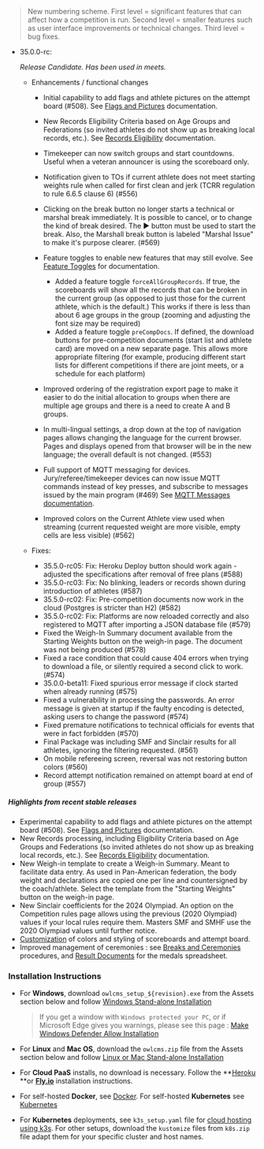 > New numbering scheme.  First level = significant features that can affect how a competition is run.  Second level = smaller features such as user interface improvements or technical changes.  Third level = bug fixes.

- 35.0.0-rc:

  *Release Candidate.  Has been used in meets.*

  - Enhancements / functional changes

    * Initial capability to add flags and athlete pictures on the attempt board (#508).  See [Flags and Pictures](https://${env.REPO_OWNER}.github.io/${env.O_REPO_NAME}/#/FlagsPicture) documentation.
    * New Records Eligibility Criteria based on Age Groups and Federations (so invited athletes do not show up as breaking local records, etc.). See [Records Eligibility](https://${env.REPO_OWNER}.github.io/${env.O_REPO_NAME}/#/Records#eligibility-criteria) documentation. 
    * Timekeeper can now switch groups and start countdowns. Useful when a veteran announcer is using the scoreboard only.
    * Notification given to TOs if current athlete does not meet starting weights rule when called for first clean and jerk (TCRR regulation to rule 6.6.5 clause 6) (#556)
    * Clicking on the break button no longer starts a technical or marshal break immediately. It is possible to cancel, or to change the kind of break desired. The ▶ button must be used to start the break. Also, the Marshall break button is labeled "Marshal Issue" to make it's purpose clearer. (#569)
    * Feature toggles to enable new features that may still evolve.  See [Feature Toggles](https://${env.REPO_OWNER}.github.io/${env.O_REPO_NAME}/#/FeatureToggles) for documentation.
      * Added a feature toggle `forceAllGroupRecords`.  If true, the scoreboards will show all the records that can be broken in the current group (as opposed to just those for the current athlete, which is the default.) This works if there is less than about 6 age groups in the group (zooming and adjusting the font size may be required)
      * Added a feature toggle `preCompDocs`.  If defined, the download buttons for pre-competition documents (start list and athlete card) are moved on a new separate page.  This allows more appropriate filtering (for example, producing different start lists for different competitions if there are joint meets, or a schedule for each platform)
    
    * Improved ordering of the registration export page to make it easier to do the initial allocation to groups when there are multiple age groups and there is a need to create A and B groups.
    * In multi-lingual settings, a drop down at the top of navigation pages allows changing the language for the current browser. Pages and displays opened from that browser will be in the new language; the overall default is not changed.  (#553)
    * Full support of MQTT messaging for devices. Jury/referee/timekeeper devices can now issue MQTT commands instead of key presses, and subscribe to messages issued by the main program (#469)  See  [MQTT Messages documentation](https://${env.REPO_OWNER}.github.io/${env.O_REPO_NAME}/#/MQTTMessages).
    
    - Improved colors on the Current Athlete view used when streaming (current requested weight are more visible, empty cells are less visible) (#562)
    
  - Fixes:
  
    - 35.5.0-rc05: Fix: Heroku Deploy button should work again - adjusted the specifications after removal of free plans (#588)
    - 35.5.0-rc03: Fix: No blinking, leaders or records shown during introduction of athletes (#587)
    - 35.5.0-rc02: Fix: Pre-competition documents now work in the cloud (Postgres is stricter than H2) (#582)
    - 35.5.0-rc02: Fix: Platforms are now reloaded correctly and also registered to MQTT after importing a JSON database file (#579)
    - Fixed the Weigh-In Summary document available from the Starting Weights button on the weigh-in page.  The document was not being produced (#578)
    - Fixed a race condition that could cause 404 errors when trying to download a file, or silently required a second click to work. (#574)
    - 35.0.0-beta11: Fixed spurious error message if clock started when already running (#575)
    - Fixed a vulnerability in processing the passwords. An error message is given at startup if the faulty encoding is detected, asking users to change the password (#574)
    - Fixed premature notifications to technical officials for events that were in fact forbidden (#570)
    - Final Package was including SMF and Sinclair results for all athletes, ignoring the filtering requested. (#561)
    - On mobile refereeing screen, reversal was not restoring button colors (#560)
    - Record attempt notification remained on attempt board at end of group (#557)

##### Highlights from recent stable releases

- Experimental capability to add flags and athlete pictures on the attempt board (#508).  See [Flags and Pictures](https://${env.REPO_OWNER}.github.io/${env.O_REPO_NAME}/#/FlagsPicture) documentation.
- New Records processing, including Eligibility Criteria based on Age Groups and Federations (so invited athletes do not show up as breaking local records, etc.). See [Records Eligibility](https://${env.REPO_OWNER}.github.io/${env.O_REPO_NAME}/#/Records) documentation. 
- New Weigh-in template to create a Weigh-in Summary. Meant to facilitate data entry. As used in Pan-American federation, the body weight and declarations are copied one per line and countersigned by the coach/athlete. Select the template from the "Starting Weights" button on the weigh-in page.
- New Sinclair coefficients for the 2024 Olympiad.  An option on the Competition rules page allows using the previous (2020 Olympiad) values if your local rules require them.  Masters SMF and SMHF use the 2020 Olympiad values until further notice.
- [Customization](https://${env.REPO_OWNER}.github.io/${env.O_REPO_NAME}/#/UploadingLocalSettings) of colors and styling of scoreboards and attempt board. 
- Improved management of ceremonies : see [Breaks and Ceremonies](https://${env.REPO_OWNER}.github.io/${env.O_REPO_NAME}/#/Breaks) procedures, and [Result Documents](https://${env.REPO_OWNER}.github.io/${env.O_REPO_NAME}/#/Documents) for the medals spreadsheet.


### **Installation Instructions**

  - For **Windows**, download `owlcms_setup_${revision}.exe` from the Assets section below and follow [Windows Stand-alone Installation](https://${env.REPO_OWNER}.github.io/${env.O_REPO_NAME}/#/LocalWindowsSetup)

    > If you get a window with `Windows protected your PC`, or if Microsoft Edge gives you warnings, please see this page : [Make Windows Defender Allow Installation](https://${env.REPO_OWNER}.github.io/${env.O_REPO_NAME}/#/DefenderOff)

  - For **Linux** and **Mac OS**, download the `owlcms.zip` file from the Assets section below and follow [Linux or Mac Stand-alone Installation](https://${env.REPO_OWNER}.github.io/${env.O_REPO_NAME}/#/LocalLinuxMacSetup)

  - For **Cloud PaaS** installs, no download is necessary. Follow the **[Heroku](Heroku) **or **[Fly.io](Fly)** installation instructions.

  - For self-hosted **Docker**, see [Docker](https://${env.REPO_OWNER}.github.io/${env.O_REPO_NAME}/#/LocalWindowsSetup). For self-hosted **Kubernetes** see [Kubernetes]()

  - For **Kubernetes** deployments, see `k3s_setup.yaml` file for [cloud hosting using k3s](https://${env.REPO_OWNER}.github.io/${env.O_REPO_NAME}/#/DigitalOcean). For other setups, download the `kustomize` files from `k8s.zip` file adapt them for your specific cluster and host names. 
